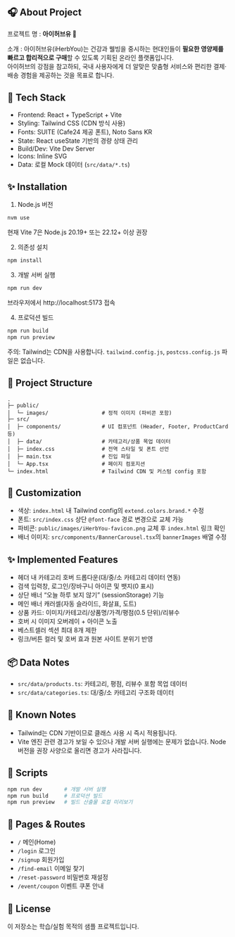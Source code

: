 ## 🎧 About Project

프로젝트 명 : **아이허브유 🌿**

소개 : 아이허브유(iHerbYou)는 건강과 웰빙을 중시하는 현대인들이 **필요한 영양제를 빠르고 합리적으로 구매**할 수 있도록 기획된 온라인 플랫폼입니다. <br />
아이허브의 강점을 참고하되, 국내 사용자에게 더 알맞은 맞춤형 서비스와 편리한 결제·배송 경험을 제공하는 것을 목표로 합니다.

## 🚀 Tech Stack

- Frontend: React + TypeScript + Vite
- Styling: Tailwind CSS (CDN 방식 사용)
- Fonts: SUITE (Cafe24 제공 폰트), Noto Sans KR
- State: React useState 기반의 경량 상태 관리
- Build/Dev: Vite Dev Server
- Icons: Inline SVG
- Data: 로컬 Mock 데이터 (`src/data/*.ts`)

## ✨ Installation

1) Node.js 버전
```bash
nvm use
```
현재 Vite 7은 Node.js 20.19+ 또는 22.12+ 이상 권장

2) 의존성 설치
```bash
npm install
```

3) 개발 서버 실행
```bash
npm run dev
```
브라우저에서 http://localhost:5173 접속

4) 프로덕션 빌드
```bash
npm run build
npm run preview
```

주의: Tailwind는 CDN을 사용합니다. `tailwind.config.js`, `postcss.config.js` 파일은 없습니다.

## 📁 Project Structure

```text
.
├─ public/
│  └─ images/                 # 정적 이미지 (파비콘 포함)
├─ src/
│  ├─ components/             # UI 컴포넌트 (Header, Footer, ProductCard 등)
│  ├─ data/                   # 카테고리/상품 목업 데이터
│  ├─ index.css               # 전역 스타일 및 폰트 선언
│  ├─ main.tsx                # 진입 파일
│  └─ App.tsx                 # 페이지 컴포지션
└─ index.html                 # Tailwind CDN 및 커스텀 config 포함
```

## 🔧 Customization

- 색상: `index.html` 내 Tailwind config의 `extend.colors.brand.*` 수정
- 폰트: `src/index.css` 상단 `@font-face` 경로 변경으로 교체 가능
- 파비콘: `public/images/iHerbYou-favicon.png` 교체 후 `index.html` 링크 확인
- 배너 이미지: `src/components/BannerCarousel.tsx`의 `bannerImages` 배열 수정

## ✨ Implemented Features

- 헤더 내 카테고리 호버 드롭다운(대/중/소 카테고리 데이터 연동)
- 검색 입력창, 로그인/장바구니 아이콘 및 뱃지(0 표시)
- 상단 배너 “오늘 하루 보지 않기” (sessionStorage) 기능
- 메인 배너 캐러셀(자동 슬라이드, 화살표, 도트)
- 상품 카드: 이미지/카테고리/상품명/가격/평점(0.5 단위)/리뷰수
- 호버 시 이미지 오버레이 + 아이콘 노출
- 베스트셀러 섹션 최대 8개 제한
- 링크/버튼 컬러 및 호버 효과 원본 사이트 분위기 반영

## 📦 Data Notes

- `src/data/products.ts`: 카테고리, 평점, 리뷰수 포함 목업 데이터
- `src/data/categories.ts`: 대/중/소 카테고리 구조화 데이터

## 🧩 Known Notes

- Tailwind는 CDN 기반이므로 클래스 사용 시 즉시 적용됩니다.
- Vite 엔진 관련 경고가 보일 수 있으나 개발 서버 실행에는 문제가 없습니다. Node 버전을 권장 사양으로 올리면 경고가 사라집니다.

## 🧭 Scripts

```bash
npm run dev       # 개발 서버 실행
npm run build     # 프로덕션 빌드
npm run preview   # 빌드 산출물 로컬 미리보기
```

## 📄 Pages & Routes

- `/` 메인(Home)
- `/login` 로그인
- `/signup` 회원가입
- `/find-email` 이메일 찾기
- `/reset-password` 비밀번호 재설정
- `/event/coupon` 이벤트 쿠폰 안내

## 📄 License

이 저장소는 학습/실험 목적의 샘플 프로젝트입니다.
